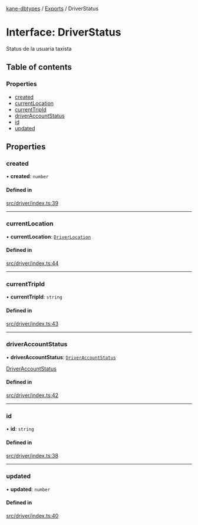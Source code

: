 [kane-dbtypes](../README.md) / [Exports](../modules.md) / DriverStatus

# Interface: DriverStatus

Status de la usuaria taxista

## Table of contents

### Properties

- [created](DriverStatus.md#created)
- [currentLocation](DriverStatus.md#currentlocation)
- [currentTripId](DriverStatus.md#currenttripid)
- [driverAccountStatus](DriverStatus.md#driveraccountstatus)
- [id](DriverStatus.md#id)
- [updated](DriverStatus.md#updated)

## Properties

### created

• **created**: `number`

#### Defined in

[src/driver/index.ts:39](https://github.com/gatitolabs/kane-dbtypes/blob/2779253/src/driver/index.ts#L39)

___

### currentLocation

• **currentLocation**: [`DriverLocation`](DriverLocation.md)

#### Defined in

[src/driver/index.ts:44](https://github.com/gatitolabs/kane-dbtypes/blob/2779253/src/driver/index.ts#L44)

___

### currentTripId

• **currentTripId**: `string`

#### Defined in

[src/driver/index.ts:43](https://github.com/gatitolabs/kane-dbtypes/blob/2779253/src/driver/index.ts#L43)

___

### driverAccountStatus

• **driverAccountStatus**: [`DriverAccountStatus`](../modules.md#driveraccountstatus)

[DriverAccountStatus](../modules.md#driveraccountstatus)

#### Defined in

[src/driver/index.ts:42](https://github.com/gatitolabs/kane-dbtypes/blob/2779253/src/driver/index.ts#L42)

___

### id

• **id**: `string`

#### Defined in

[src/driver/index.ts:38](https://github.com/gatitolabs/kane-dbtypes/blob/2779253/src/driver/index.ts#L38)

___

### updated

• **updated**: `number`

#### Defined in

[src/driver/index.ts:40](https://github.com/gatitolabs/kane-dbtypes/blob/2779253/src/driver/index.ts#L40)
